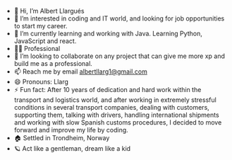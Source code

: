 - 👋 Hi, I’m Albert Llargués
- 👀 I’m interested in coding and IT world, and looking for job opportunities to start my career.
- 🌱 I’m currently learning and working with Java. Learning Python, JavaScript and react.
- 🧑‍🎓 Professional
- 💞️ I’m looking to collaborate on any project that can give me more xp and build me as a professional.
- 📫 Reach me by email albertllarg1@gmail.com
- 😄 Pronouns: Llarg
- ⚡ Fun fact: 
    After 10 years of dedication and hard work within the transport and logistics world, and after working in extremely stressful conditions in several transport             companies, dealing with customers, supporting them, talking with drivers, handling international shipments and working with slow Spanish customs procedures, I            decided to move forward and improve my life by coding.
- 🏠 Settled in Trondheim, Norway
- 🪐 Act like a gentleman, dream like a kid

<!---
Llarg94/Llarg94 is a ✨ special ✨ repository because its `README.md` (this file) appears on your GitHub profile.
You can click the Preview link to take a look at your changes.
--->
